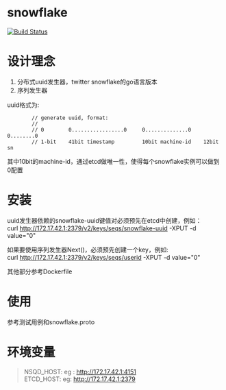 # snowflake
[![Build Status](https://travis-ci.org/GameGophers/snowflake.svg?branch=master)](https://travis-ci.org/GameGophers/snowflake)

# 设计理念
1. 分布式uuid发生器，twitter snowflake的go语言版本      
2. 序列发生器        


uuid格式为:

            // generate uuid, format: 
            //
            // 0        0.................0     0..............0    0........0
            // 1-bit    41bit timestamp         10bit machine-id    12bit sn
            

其中10bit的machine-id，通过etcd做唯一性，使得每个snowflake实例可以做到0配置        

# 安装 
uuid发生器依赖的snowflake-uuid键值对必须预先在etcd中创建，例如：             
curl http://172.17.42.1:2379/v2/keys/seqs/snowflake-uuid -XPUT -d value="0"          

如果要使用序列发生器Next()，必须预先创建一个key，例如:       
curl http://172.17.42.1:2379/v2/keys/seqs/userid -XPUT -d value="0"          
 
其他部分参考Dockerfile         

# 使用
参考测试用例和snowflake.proto          

# 环境变量
> NSQD_HOST: eg : http://172.17.42.1:4151          
> ETCD_HOST: eg: http://172.17.42.1:2379       
